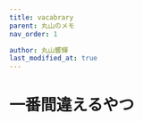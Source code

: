 ```yaml
---
title: vacabrary
parent: 丸山のメモ
nav_order: 1

author: 丸山響輝
last_modified_at: true
---
```


# 一番間違えるやつ

